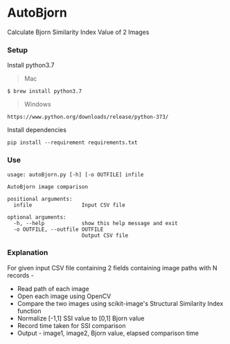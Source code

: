 # AutoBjorn
Calculate Bjorn Similarity Index Value of 2 Images

### Setup
Install python3.7

> Mac

```shell
$ brew install python3.7
```
> Windows

```
https://www.python.org/downloads/release/python-373/
```

Install dependencies
```
pip install --requirement requirements.txt
```

### Use
```
usage: autoBjorn.py [-h] [-o OUTFILE] infile

AutoBjorn image comparison

positional arguments:
  infile                Input CSV file

optional arguments:
  -h, --help            show this help message and exit
  -o OUTFILE, --outfile OUTFILE
                        Output CSV file
```


### Explanation

For given input CSV file containing 2 fields containing image paths with N records - 
- Read path of each image
- Open each image using OpenCV
- Compare the two images using scikit-image's Structural Similarity Index function
- Normalize [-1,1] SSI value to [0,1] Bjorn value
- Record time taken for SSI comparison
- Output - image1, image2, Bjorn value, elapsed comparison time

